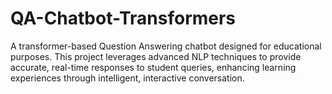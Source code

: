 # QA-Chatbot-Transformers
A transformer-based Question Answering chatbot designed for educational purposes. This project leverages advanced NLP techniques to provide accurate, real-time responses to student queries, enhancing learning experiences through intelligent, interactive conversation.

